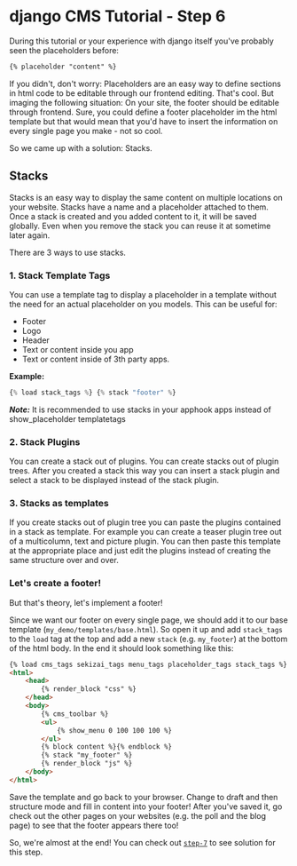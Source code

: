 django CMS Tutorial - Step 6
============================
During this tutorial or your experience with django itself you've probably seen the placeholders before:

```html
{% placeholder "content" %}
```

If you didn't, don't worry: Placeholders are an easy way to define sections in html code to be editable through our frontend editing. That's cool. But imaging the following situation: On your site, the footer should be editable through frontend. Sure, you could define a footer placeholder im the html template but that would mean that you'd have to insert the information on every single page you make - not so cool.

So we came up with a solution: Stacks.

Stacks
------

Stacks is an easy way to display the same content on multiple locations on your website. Stacks have a name and a placeholder attached to them. Once a stack is created and you added content to it, it will be saved globally. Even when you remove the stack you can reuse it at sometime later again.

There are 3 ways to use stacks.

### 1. Stack Template Tags	
You can use a template tag to display a placeholder in a template without the need for an actual placeholder on you models. This can be useful for:

* Footer
* Logo
* Header
* Text or content inside you app
* Text or content inside of 3th party apps.
	
**Example:**
	
```python
{% load stack_tags %} {% stack "footer" %}
```
	
***Note:*** It is recommended to use stacks in your apphook apps instead of show_placeholder templatetags

### 2. Stack Plugins

You can create a stack out of plugins. You can create stacks out of plugin trees. After you created a stack this way you can insert a stack plugin and select a stack to be displayed instead of the stack plugin.

### 3. Stacks as templates

If you create stacks out of plugin tree you can paste the plugins contained in a stack as template. For example you can create a teaser plugin tree out of a multicolumn, text and picture plugin. You can then paste this template at the appropriate place and just edit the plugins instead of creating the same structure over and over.

### Let's create a footer!

But that's theory, let's implement a footer!

Since we want our footer on every single page, we should add it to our base template (`my_demo/templates/base.html`). So open it up and add `stack_tags` to the `load` tag at the top and add a new `stack` (e.g. `my_footer`) at the bottom of the html body. In the end it should look something like this:

```html
{% load cms_tags sekizai_tags menu_tags placeholder_tags stack_tags %}
<html>
    <head>
        {% render_block "css" %}
    </head>
    <body>
        {% cms_toolbar %}
        <ul>
            {% show_menu 0 100 100 100 %}
        </ul>
        {% block content %}{% endblock %}
		{% stack "my_footer" %}
        {% render_block "js" %}
    </body>
</html>
```

Save the template and go back to your browser. Change to draft and then structure mode and fill in content into your footer! After you've saved it, go check out the other pages on your websites (e.g. the poll and the blog page) to see that the footer appears there too!

So, we're almost at the end! You can check out [`step-7`](https://github.com/Chive/djangocms-tutorial/tree/step-7) to see solution for this step.

